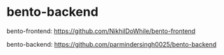 # bento-backend


bento-frontend: https://github.com/NikhilDoWhile/bento-frontend

bento-backend: https://github.com/parmindersingh0025/bento-backend
